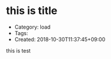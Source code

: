 this is title
=============
- Category: load
- Tags:
- Created: 2018-10-30T11:37:45+09:00

this
is
test
